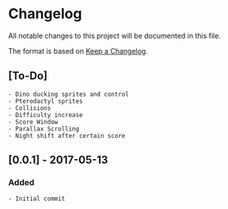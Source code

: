 # Changelog
All notable changes to this project will be documented in this file.

The format is based on [Keep a Changelog](http://keepachangelog.com/en/1.0.0/).

## [To-Do]
    - Dino ducking sprites and control
    - Pterodactyl sprites
    - Collisions
    - Difficulty increase
    - Score Window
    - Parallax Scrolling
    - Night shift after certain score

## [0.0.1] - 2017-05-13
### Added
    - Initial commit